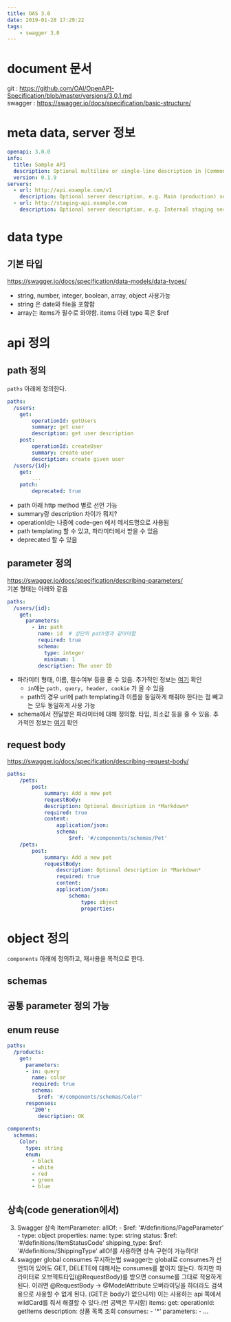 ```yaml
---
title: OAS 3.0
date: 2019-01-28 17:29:22
tags:
    - swagger 3.0
---
```


# document 문서  
git : <https://github.com/OAI/OpenAPI-Specification/blob/master/versions/3.0.1.md>  
swagger : <https://swagger.io/docs/specification/basic-structure/>  

# meta data, server 정보  
```yml
openapi: 3.0.0
info:
  title: Sample API
  description: Optional multiline or single-line description in [CommonMark](http://commonmark.org/help/) or HTML.
  version: 0.1.9
servers:
  - url: http://api.example.com/v1
    description: Optional server description, e.g. Main (production) server
  - url: http://staging-api.example.com
    description: Optional server description, e.g. Internal staging server for testing
```

# data type  
## 기본 타입  
<https://swagger.io/docs/specification/data-models/data-types/>  
- string, number, integer, boolean, array, object 사용가능  
- string 은 date와 file을 포함함
- array는 items가 필수로 와야함. items 아래 type 혹은 $ref

# api 정의  
## path 정의  
`paths` 아래에 정의한다.  

```yml
paths:
  /users:
    get:
        operationId: getUsers
        summary: get user
        description: get user description
    post:
        operationId: createUser
        summary: create user
        description: create given user
  /users/{id}:
    get:
        ...
    patch:
        deprecated: true
```

- path 아래 http method 별로 선언 가능
- summary랑 description 차이가 뭐지?  
- operationId는 나중에 code-gen 에서 메서드명으로 사용됨  
- path templating 할 수 있고, 파라미터에서 받을 수 있음  
- deprecated 할 수 있음  

## parameter 정의  
<https://swagger.io/docs/specification/describing-parameters/>  
기본 형태는 아래와 같음  

```yml
paths:
  /users/{id}:
    get:
      parameters:
        - in: path
          name: id  # 상단의 path명과 같아야함
          required: true
          schema:
            type: integer
            minimum: 1
          description: The user ID
```

- 파라미터 형태, 이름, 필수여부 등을 줄 수 있음. 추가적인 정보는 [여기](https://github.com/OAI/OpenAPI-Specification/blob/master/versions/3.0.1.md#parameterObject) 확인  
    - `in`에는 `path, query, header, cookie` 가 올 수 있음  
    - path의 경우 url에 path templating과 이름을 동일하게 해줘야 한다는 점 빼고는 모두 동일하게 사용 가능  
- schema에서 전달받은 파라미터에 대해 정의함. 타입, 최소값 등을 줄 수 있음. 추가적인 정보는 [여기](https://github.com/OAI/OpenAPI-Specification/blob/master/versions/3.0.1.md#schemaObject) 확인  

## request body
<https://swagger.io/docs/specification/describing-request-body/>  
```yml
paths:
    /pets:
        post:
            summary: Add a new pet
            requestBody:
            description: Optional description in *Markdown*
            required: true
            content:
                application/json:
                schema:
                    $ref: '#/components/schemas/Pet'
    /pets:
        post:
            summary: Add a new pet
            requestBody:
                description: Optional description in *Markdown*
                required: true
                content:
                application/json:
                    schema:
                        type: object
                        properties:

```


# object 정의  
`components` 아래에 정의하고, 재사용을 목적으로 한다.  

## schemas


## 공통 parameter 정의 가능


## enum reuse
```yml
paths:
  /products:
    get:
      parameters:
      - in: query
        name: color
        required: true
        schema:
          $ref: '#/components/schemas/Color'
      responses:
        '200':
          description: OK
          
components:
  schemas:
    Color:
      type: string
      enum:
        - black
        - white
        - red
        - green
        - blue
```

## 상속(code generation에서)


3. Swagger 상속
ItemParameter:
    allOf:
        - $ref: '#/definitions/PageParameter’
        - type: object
          properties:
              name:
                  type: string
              status:
                  $ref: '#/definitions/ItemStatusCode'
              shipping_type:
                  $ref: '#/definitions/ShippingType'
allOf를 사용하면 상속 구현이 가능하다!
4. swagger global consumes 무시하는법
swagger는 global로 consumes가 선언되어 있어도 GET, DELETE에 대해서는 consumes를 붙이지 않는다.
하지만 파라미터로 오브젝트타입(@RequestBody)를 받으면 consume를 그대로 적용하게 된다.
이러면 @RequestBody -> @ModelAttribute 오버라이딩을 하더라도 검색용으로 사용할 수 없게 된다. (GET은 body가 없으니까)
이는 사용하는 api 쪽에서 wildCard를 줘서 해결할 수 있다.(빈 공백은 무시함)
items:
    get:
        operationId: getItems
        description: 상품 목록 조회
        consumes:
            - '*'
     parameters:
            - ...

<!-- more -->